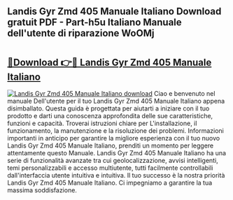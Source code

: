 ## Landis Gyr Zmd 405 Manuale Italiano Download gratuit PDF - Part-h5u Italiano Manuale dell'utente di riparazione WoOMj

# <h2><a href="http://dfbbax.blite.top/?on=Landis+Gyr+Zmd+405+Manuale+Italiano">🔗Download 👉🔴 Landis Gyr Zmd 405 Manuale Italiano</a></h2>

[![Landis Gyr Zmd 405 Manuale Italiano download](https://i.imgur.com/lujVjoI.png)](http://dfbbax.blite.top/?on=Landis+Gyr+Zmd+405+Manuale+Italiano)
Ciao e benvenuto nel manuale Dell'utente per il tuo Landis Gyr Zmd 405 Manuale Italiano appena disimballato. Questa guida è progettata per aiutarti a iniziare con il tuo prodotto e darti una conoscenza approfondita delle sue caratteristiche, funzioni e capacità. Troverai istruzioni chiare per L'installazione, il funzionamento, la manutenzione e la risoluzione dei problemi. Informazioni importanti in anticipo per garantire la migliore esperienza con il tuo nuovo Landis Gyr Zmd 405 Manuale Italiano, prenditi un momento per leggere attentamente questo Manuale. Landis Gyr Zmd 405 Manuale Italiano ha una serie di funzionalità avanzate tra cui geolocalizzazione, avvisi intelligenti, temi personalizzabili e accesso multiutente, tutti facilmente controllabili dall'interfaccia utente intuitiva e intuitiva. Il tuo successo è la nostra priorità Landis Gyr Zmd 405 Manuale Italiano. Ci impegniamo a garantire la tua massima soddisfazione.
